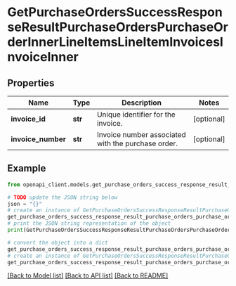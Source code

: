 # GetPurchaseOrdersSuccessResponseResultPurchaseOrdersPurchaseOrderInnerLineItemsLineItemInvoicesInvoiceInner


## Properties

Name | Type | Description | Notes
------------ | ------------- | ------------- | -------------
**invoice_id** | **str** | Unique identifier for the invoice. | [optional] 
**invoice_number** | **str** | Invoice number associated with the purchase order. | [optional] 

## Example

```python
from openapi_client.models.get_purchase_orders_success_response_result_purchase_orders_purchase_order_inner_line_items_line_item_invoices_invoice_inner import GetPurchaseOrdersSuccessResponseResultPurchaseOrdersPurchaseOrderInnerLineItemsLineItemInvoicesInvoiceInner

# TODO update the JSON string below
json = "{}"
# create an instance of GetPurchaseOrdersSuccessResponseResultPurchaseOrdersPurchaseOrderInnerLineItemsLineItemInvoicesInvoiceInner from a JSON string
get_purchase_orders_success_response_result_purchase_orders_purchase_order_inner_line_items_line_item_invoices_invoice_inner_instance = GetPurchaseOrdersSuccessResponseResultPurchaseOrdersPurchaseOrderInnerLineItemsLineItemInvoicesInvoiceInner.from_json(json)
# print the JSON string representation of the object
print(GetPurchaseOrdersSuccessResponseResultPurchaseOrdersPurchaseOrderInnerLineItemsLineItemInvoicesInvoiceInner.to_json())

# convert the object into a dict
get_purchase_orders_success_response_result_purchase_orders_purchase_order_inner_line_items_line_item_invoices_invoice_inner_dict = get_purchase_orders_success_response_result_purchase_orders_purchase_order_inner_line_items_line_item_invoices_invoice_inner_instance.to_dict()
# create an instance of GetPurchaseOrdersSuccessResponseResultPurchaseOrdersPurchaseOrderInnerLineItemsLineItemInvoicesInvoiceInner from a dict
get_purchase_orders_success_response_result_purchase_orders_purchase_order_inner_line_items_line_item_invoices_invoice_inner_from_dict = GetPurchaseOrdersSuccessResponseResultPurchaseOrdersPurchaseOrderInnerLineItemsLineItemInvoicesInvoiceInner.from_dict(get_purchase_orders_success_response_result_purchase_orders_purchase_order_inner_line_items_line_item_invoices_invoice_inner_dict)
```
[[Back to Model list]](../README.md#documentation-for-models) [[Back to API list]](../README.md#documentation-for-api-endpoints) [[Back to README]](../README.md)


